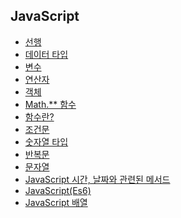 ## JavaScript
- [선행](JS선행.md)
- [데이터 타입](./JS데이터타입.md)
- [변수](./JS변수.md)
- [연산자](./JS연산자.md)
- [객체](./JS객체.md)
- [Math.** 함수](./Math함수.md)
- [함수란?](./함수(js).md)
- [조건문](./조건문(js).md)
- [숫자열 타입](./숫자열(js).md)
- [반복문](./반복문(js).md)
- [문자열](./문자열(js).md)
- [JavaScript 시간, 날짜와 관련된 메서드](./Date(날짜,시간).md)
- [JavaScript(Es6)](./ES6.md)
- [JavaScript 배열](./Array(배열).md)